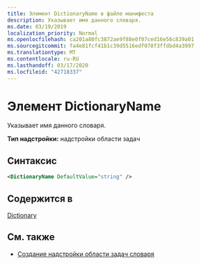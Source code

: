 ```yaml
---
title: Элемент DictionaryName в файле манифеста
description: Указывает имя данного словаря.
ms.date: 03/19/2019
localization_priority: Normal
ms.openlocfilehash: ca201a80fc3872ae9f88e0f07ced16e56c839a01
ms.sourcegitcommit: fa4e81fcf41b1c39d5516edf078f3ffdbd4a3997
ms.translationtype: MT
ms.contentlocale: ru-RU
ms.lasthandoff: 03/17/2020
ms.locfileid: "42718337"
---
```

# <a name="dictionaryname-element"></a>Элемент DictionaryName

Указывает имя данного словаря.

**Тип надстройки:** надстройки области задач

## <a name="syntax"></a>Синтаксис

```XML
<DictionaryName DefaultValue="string" />
```

## <a name="contained-in"></a>Содержится в

[Dictionary](dictionary.md)

## <a name="see-also"></a>См. также

- [Создание надстройки области задач словаря](../../word/dictionary-task-pane-add-ins.md)
